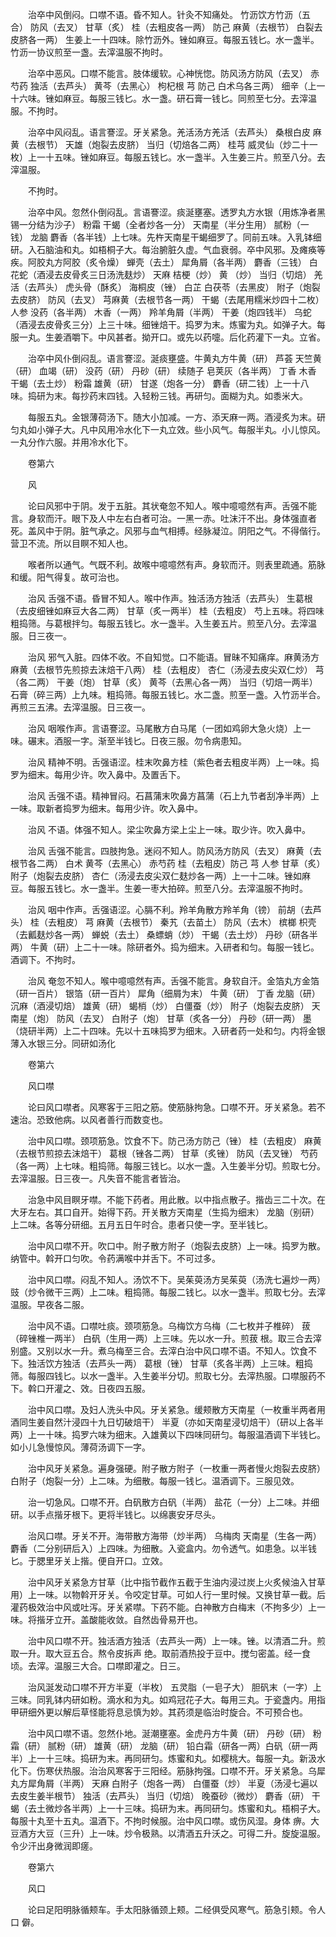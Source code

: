 <!-- { "loadSidebar": true } -->
　　治卒中风倒闷。口噤不语。昏不知人。针灸不知痛处。 竹沥饮方竹沥（五合） 防风（去叉） 甘草（炙） 桂（去粗皮各一两） 防己 麻黄（去根节） 白裂去皮脐各一两） 生姜上一十四味。除竹沥外。锉如麻豆。每服五钱匕。水一盏半。竹沥一协议煎至一盏。去滓温服不拘时。

　　治卒中恶风。口噤不能言。肢体缓软。心神恍惚。防风汤方防风（去叉） 赤芍药 独活（去芦头） 黄芩（去黑心） 枸杞根 芎 防己 白术乌各三两） 细辛（上一十六味。锉如麻豆。每服三钱匕。水一盏。研石膏一钱匕。同煎至七分。去滓温服。不拘时。

　　治卒中风闷乱。语言謇涩。牙关紧急。羌活汤方羌活（去芦头） 桑根白皮 麻黄（去根节） 天雄（炮裂去皮脐） 当归（切焙各二两） 桂芎 威灵仙（炒二十一枚）上一十五味。锉如麻豆。每服五钱匕。水一盏半。入生姜三片。煎至八分。去滓温服。

　　不拘时。

　　治卒中风。忽然仆倒闷乱。言语謇涩。痰涎壅塞。透罗丸方水银（用炼净者黑锡一分结为沙子） 粉霜 干蝎（全者炒各一分） 天南星（半分生用） 腻粉（一钱） 龙脑 麝香（各半钱）上七味。先杵天南星干蝎细罗了。同前五味。入乳钵细研。入石脑油和丸。如梧桐子大。每治腑脏久虚。气血衰弱。卒中风邪。及瘫痪等疾。阿胶丸方阿胶（炙令燥） 蝉壳（去土） 犀角屑（各半两） 麝香（三钱） 白花蛇（酒浸去皮骨炙三日汤洗麸炒） 天麻 桔梗（炒） 黄 （炒） 当归（切焙） 羌活（去芦头） 虎头骨（酥炙） 海桐皮（锉） 白芷 白茯苓（去黑皮） 附子（炮裂去皮脐） 防风（去叉） 芎麻黄（去根节各一两） 干蝎（去尾用糯米炒四十二枚） 人参 没药（各半两） 木香（一两） 羚羊角屑（半两） 干姜（炮四钱半） 乌蛇（酒浸去皮骨炙三分）上三十味。细锉焙干。捣罗为末。炼蜜为丸。如弹子大。每服一丸。生姜酒嚼下。中风甚者。拗开口。或先以药嚏。后化药灌下一丸。立省。

　　治卒中风仆倒闷乱。语言謇涩。涎痰壅盛。牛黄丸方牛黄（研） 芦荟 天竺黄（研） 血竭（研） 没药（研） 丹砂（研） 续随子 皂荚灰（各半两） 丁香 木香 干蝎（去土炒） 粉霜 雄黄（研） 甘遂（炮各一分） 麝香（研二钱）上一十八味。捣研为末。每抄药末四钱。入轻粉三钱。再研匀。面糊为丸。如黍米大。

　　每服五丸。金银薄荷汤下。随大小加减。一方、添天麻一两。酒浸炙为末。研匀丸如小弹子大。凡中风用冷水化下一丸立效。些小风气。每服半丸。小儿惊风。一丸分作六服。并用冷水化下。

　　卷第六

　　风

　　论曰风邪中于阴。发于五脏。其状奄忽不知人。喉中噫噫然有声。舌强不能言。身软而汗。眼下及人中左右白者可治。一黑一赤。吐沫汗不出。身体强直者死。盖风中于阴。脏气承之。风邪与血气相搏。经脉凝泣。阴阳之气。不得偕行。营卫不流。所以目瞑不知人也。

　　喉者所以通气。气既不利。故喉中噫噫然有声。身软而汗。则表里疏通。筋脉和缓。阳气得复。故可治也。

　　治风 舌强不语。昏冒不知人。喉中作声。独活汤方独活（去芦头） 生葛根（去皮细锉如麻豆大各二两） 甘草（炙一两半） 桂（去粗皮） 芍上五味。将四味粗捣筛。与葛根拌匀。每服五钱匕。水一盏半。入生姜五片。煎至八分。去滓温服。日三夜一。

　　治风 邪气入脏。四体不收。不自知觉。口不能语。冒昧不知痛痒。麻黄汤方麻黄（去根节先煎掠去沫焙干八两） 桂（去粗皮） 杏仁（汤浸去皮尖双仁炒） 芎（各二两） 干姜（炮） 甘草（炙） 黄芩（去黑心各一两） 当归（切焙一两半） 石膏（碎三两）上九味。粗捣筛。每服五钱匕。水二盏。煎至一盏。入竹沥半合。再煎三五沸。去滓温服。日三夜一。

　　治风 咽喉作声。言语謇涩。马尾散方白马尾（一团如鸡卵大急火烧）上一味。碾末。酒服一字。渐至半钱匕。日夜三服。勿令病患知。

　　治风 精神不明。舌强语涩。桂末吹鼻方桂（紫色者去粗皮半两）上一味。捣罗为细末。每用少许。吹入鼻中。及置舌下。

　　治风 舌强不语。精神冒闷。石菖蒲末吹鼻方菖蒲（石上九节者刮净半两）上一味。取新者捣罗为细末。每用少许。吹入鼻中。

　　治风 不语。体强不知人。梁尘吹鼻方梁上尘上一味。取少许。吹入鼻中。

　　治风 舌强不能言。四肢拘急。迷闷不知人。防风汤方防风（去叉） 麻黄（去根节各二两） 白术 黄芩（去黑心） 赤芍药 桂（去粗皮）防己 芎 人参 甘草（炙） 附子（炮裂去皮脐） 杏仁（汤浸去皮尖双仁麸炒各一两）上一十二味。锉如麻豆。每服五钱匕。水一盏半。生姜一枣大拍碎。煎至八分。去滓温服不拘时。

　　治风 咽中作声。舌强语涩。心膈不利。羚羊角散方羚羊角（镑） 前胡（去芦头） 桂（去粗皮） 芎 麻黄（去根节） 秦艽（去苗土） 防风（去木） 槟榔 枳壳（去瓤麸炒各一两） 蝉蜕（去土） 桑螵蛸（炒） 干蝎（去土炒） 丹砂（研各半两） 牛黄（研）上二十一味。除研者外。捣为细末。入研者和匀。每服一钱匕。酒调下。不拘时。

　　治风 奄忽不知人。喉中噫噫然有声。舌强不能言。身软自汗。金箔丸方金箔（研一百片） 银箔（研一百片） 犀角（细屑为末） 牛黄（研） 丁香 龙脑（研） 沉麻（酒浸切焙） 雄黄（研） 蝎梢（炒） 白僵蚕（炒） 附子（炮裂去皮脐） 天南星（炮） 防风（去叉） 白附子（炮） 甘草（炙各一分） 丹砂（研一两） 墨（烧研半两）上二十四味。先以十五味捣罗为细末。入研者药一处和匀。内将金银薄入水银三分。同研如汤化

　　卷第六

　　风口噤

　　论曰风口噤者。风寒客于三阳之筋。使筋脉拘急。口噤不开。牙关紧急。若不速治。恐致他病。以风者善行而数变也。

　　治中风口噤。颈项筋急。饮食不下。防己汤方防己（锉） 桂（去粗皮） 麻黄（去根节煎掠去沫焙干） 葛根（锉各二两） 甘草（炙锉） 防风（去叉锉） 芍药（各一两）上七味。粗捣筛。每服三钱匕。以水一盏。入生姜半分切。煎取七分。去滓温服。日三夜一。凡失音不能言者皆治。

　　治急中风目瞑牙噤。不能下药者。用此散。以中指点散子。揩齿三二十次。在大牙左右。其口自开。始得下药。开关散方天南星（生捣为细末） 龙脑（别研）上二味。各等分研细。五月五日午时合。患者只使一字。至半钱匕。

　　治中风口噤不开。吹口中。附子散方附子（炮裂去皮脐）上一味。捣罗为散。纳管中。斡开口匀吹。令药满喉中并舌下。不可过多。

　　治中风口噤。闷乱不知人。汤饮不下。吴茱萸汤方吴茱萸（汤洗七遍炒一两） 豉（炒令微干三两）上二味。粗捣筛。每服二钱匕。以水一盏半。煎取七分。去滓温服。早夜各二服。

　　治中风不语。口噤吐痰。颈项筋急。乌梅饮方乌梅（二七枚并子椎碎） 菝 （碎锉椎一两半） 白矾（生用一两）上三味。先以水一升。煎菝 根。取三合去滓别盛。又别以水一升。煮乌梅至三合。去滓白治中风口噤不语。不知人。饮食不下。独活饮方独活（去芦头一两） 葛根（锉） 甘草（炙各半两）上三味。粗捣筛。每服四钱匕。以水一盏半。入生姜半分切。煎取七分。去滓热服。口噤服药不下。斡口开灌之、效。日夜四五服。

　　治中风口噤。及妇人洗头中风。牙关紧急。缓颊散方天南星（一枚重半两者用酒同生姜自然汁浸四十九日切破焙干） 半夏（亦如天南星浸切焙干）（研以上各半两）上一十味。捣罗六味为细末。入雄黄以下四味同研匀。每服温酒调下半钱匕。如小儿急慢惊风。薄荷汤调下一字。

　　治中风牙关紧急。遍身强硬。附子散方附子（一枚重一两者慢火炮裂去皮脐） 白附子（炮裂一分）上二味。为细散。每服一钱匕。温酒调下。三服见效。

　　治一切急风。口噤不开。白矾散方白矾（半两） 盐花（一分）上二味。并细研。以手点揩牙根下。更将半钱匕。以绵裹安牙尽头。

　　治风口噤。牙关不开。海带散方海带（炒半两） 乌梅肉 天南星（生各一两） 麝香（二分别研后入）上四味。为细散。入瓷盒内。勿令透气。如患急。以半钱匕。于腮里牙关上揩。便自开口。立效。

　　治中风牙关紧急方甘草（比中指节截作五截于生油内浸过炭上火炙候油入甘草用）上一味。以物斡开牙关。令咬定甘草。可如人行一里时候。又换甘草一截。后灌药极效治中风或吐泻。牙关紧噤。下药不能。白神散方白梅末（不拘多少）上一味。将揩牙立开。盖酸能收敛。自然齿骨易开也。

　　治中风口噤不开。独活酒方独活（去芦头一两）上一味。锉。以清酒二升。煎取一升。取大豆五合。熬令皮拆声 绝。取前酒热投于豆中。搅匀密盖。经一食顷。去滓。温服三大合。口噤即灌之。日三。

　　治风涎发动口噤不开方半夏（半枚） 五灵脂（一皂子大） 胆矾末（一字）上三味。同乳钵内研如粉。滴水和为丸。如鸡冠花子大。每用三丸。于瓷盏内。用指甲研细外更以解后草怪能将息忌慎为妙。其药须是临治时旋合。不可预合也。

　　治中风口噤不语。忽然仆地。涎潮壅塞。金虎丹方牛黄（研） 丹砂（研） 粉霜（研） 腻粉（研） 雄黄（研） 龙脑（研） 铅白霜（研各一两）白矾（研一两半）上一十三味。捣研为末。再同研匀。炼蜜和丸。如樱桃大。每服一丸。新汲水化下。伤寒伏热服。治治风寒客于三阳经。筋脉拘强。口噤不开。牙关紧急。乌犀丸方犀角屑（半两） 天麻 白附子（炮各一两） 白僵蚕（炒） 半夏（汤浸七遍以去皮生姜半根节） 独活（去芦头） 当归（切焙） 晚蚕砂（微炒） 麝香（研） 干蝎（去土微炒各半两）上一十三味。捣研为末。再同研匀。炼蜜和丸。梧桐子大。每服十丸至十五丸。温酒下。不拘时候服。治中风口噤。或伤风湿。身体 痹。大豆酒方大豆（三升）上一味。炒令极熟。以清酒五升沃之。可得二升。旋旋温服。令少汗出身微润即瘥。

　　卷第六

　　风口

　　论曰足阳明脉循颊车。手太阳脉循颈上颊。二经俱受风寒气。筋急引颊。令人口 僻。

